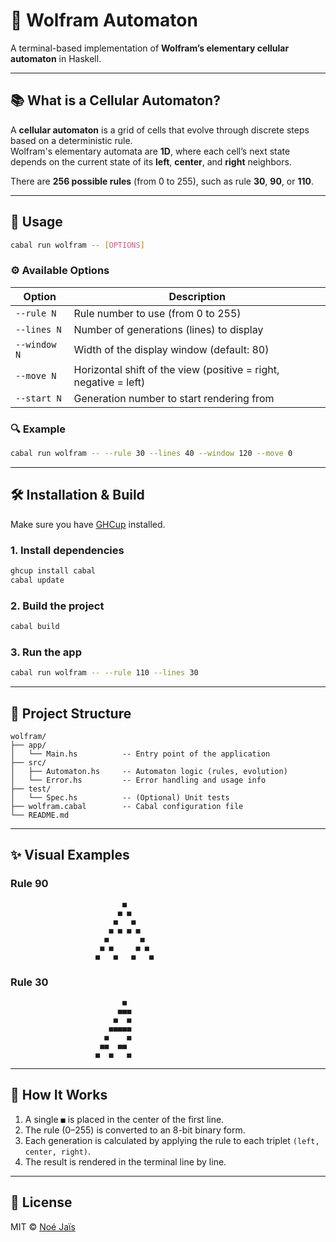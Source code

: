 
# 🌱 Wolfram Automaton

A terminal-based implementation of **Wolfram’s elementary cellular automaton** in Haskell.

---

## 📚 What is a Cellular Automaton?

A **cellular automaton** is a grid of cells that evolve through discrete steps based on a deterministic rule.  
Wolfram's elementary automata are **1D**, where each cell’s next state depends on the current state of its **left**, **center**, and **right** neighbors.

There are **256 possible rules** (from 0 to 255), such as rule **30**, **90**, or **110**.

---

## 🚀 Usage

```bash
cabal run wolfram -- [OPTIONS]
```

### ⚙️ Available Options

| Option        | Description                                                        |
|---------------|--------------------------------------------------------------------|
| `--rule N`    | Rule number to use (from 0 to 255)                                 |
| `--lines N`   | Number of generations (lines) to display                           |
| `--window N`  | Width of the display window (default: 80)                          |
| `--move N`    | Horizontal shift of the view (positive = right, negative = left)   |
| `--start N`   | Generation number to start rendering from                          |

### 🔍 Example

```bash
cabal run wolfram -- --rule 30 --lines 40 --window 120 --move 0
```

---

## 🛠 Installation & Build

Make sure you have [GHCup](https://www.haskell.org/ghcup/) installed.

### 1. Install dependencies

```bash
ghcup install cabal
cabal update
```

### 2. Build the project

```bash
cabal build
```

### 3. Run the app

```bash
cabal run wolfram -- --rule 110 --lines 30
```

---

## 🧱 Project Structure

```
wolfram/
├── app/
│   └── Main.hs          -- Entry point of the application
├── src/
│   ├── Automaton.hs     -- Automaton logic (rules, evolution)
│   └── Error.hs         -- Error handling and usage info
├── test/
│   └── Spec.hs          -- (Optional) Unit tests
├── wolfram.cabal        -- Cabal configuration file
└── README.md
```

---

## ✨ Visual Examples

### Rule 90

```
                         ■                         
                        ■ ■                        
                       ■   ■                       
                      ■ ■ ■ ■                      
                     ■       ■                     
                    ■ ■     ■ ■                    
                   ■   ■   ■   ■                   
```

### Rule 30

```
                         ■                         
                        ■■■                        
                       ■  ■                       
                      ■■■■■                      
                     ■    ■                     
                    ■■  ■■                    
                   ■  ■   ■                   
```

---

## 🧠 How It Works

1. A single `■` is placed in the center of the first line.
2. The rule (0–255) is converted to an 8-bit binary form.
3. Each generation is calculated by applying the rule to each triplet `(left, center, right)`.
4. The result is rendered in the terminal line by line.

---

## 📄 License

MIT © [Noé Jaïs](https://fr.linkedin.com/in/no%C3%A9jais)
